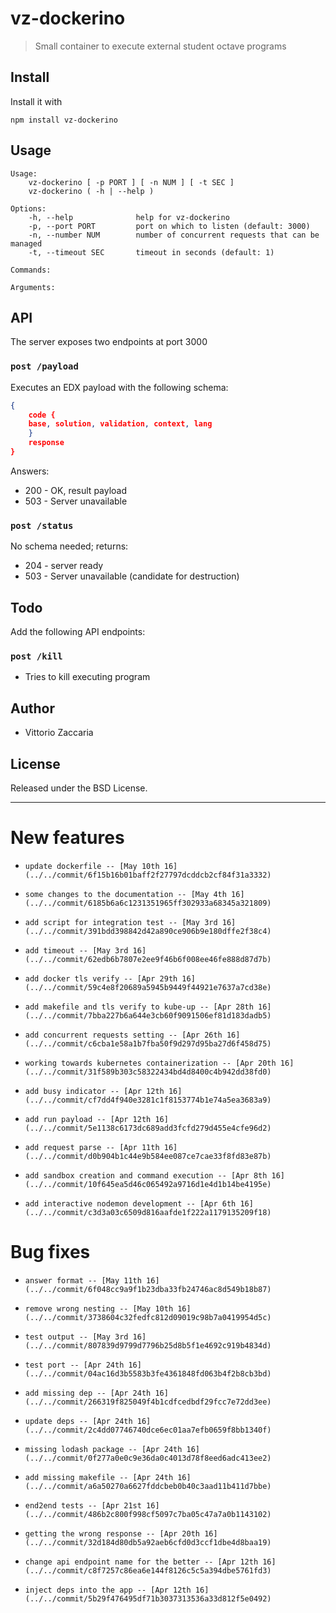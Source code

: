 # vz-dockerino
> Small container to execute external student octave programs

## Install

Install it with

```
npm install vz-dockerino
```
## Usage

```
Usage:
    vz-dockerino [ -p PORT ] [ -n NUM ] [ -t SEC ]
    vz-dockerino ( -h | --help )

Options:
    -h, --help              help for vz-dockerino
    -p, --port PORT         port on which to listen (default: 3000)
    -n, --number NUM        number of concurrent requests that can be managed
    -t, --timeout SEC       timeout in seconds (default: 1)

Commands:

Arguments:

```

## API

The server exposes two endpoints at port 3000

### `post /payload`

Executes an EDX payload with the following schema:

```json
{
    code {
    base, solution, validation, context, lang
    }
    response
}
```

Answers:

* 200 - OK, result payload
* 503 - Server unavailable

### `post /status`

No schema needed; returns:

* 204 - server ready
* 503 - Server unavailable (candidate for destruction)

## Todo

Add the following API endpoints:

### `post /kill`

* Tries to kill executing program


## Author

* Vittorio Zaccaria

## License
Released under the BSD License.

***


# New features

-     update dockerfile -- [May 10th 16](../../commit/6f15b16b01baff2f27797dcddcb2cf84f31a3332)
-     some changes to the documentation -- [May 4th 16](../../commit/6185b6a6c1231351965ff302933a68345a321809)
-     add script for integration test -- [May 3rd 16](../../commit/391bdd398842d42a890ce906b9e180dffe2f38c4)
-     add timeout -- [May 3rd 16](../../commit/62edb6b7807e2ee9f46b6f008ee46fe888d87d7b)
-     add docker tls verify -- [Apr 29th 16](../../commit/59c4e8f20689a5945b9449f44921e7637a7cd38e)
-     add makefile and tls verify to kube-up -- [Apr 28th 16](../../commit/7bba227b6a644e3cb60f9091506ef81d183dadb5)
-     add concurrent requests setting -- [Apr 26th 16](../../commit/c6cba1e58a1b7fba50f9d297d95ba27d6f458d75)
-     working towards kubernetes containerization -- [Apr 20th 16](../../commit/31f589b303c58322434bd4d8400c4b942dd38fd0)
-     add busy indicator -- [Apr 12th 16](../../commit/cf7dd4f940e3281c1f8153774b1e74a5ea3683a9)
-     add run payload -- [Apr 12th 16](../../commit/5e1138c6173dc689add3fcfd279d455e4cfe96d2)
-     add request parse -- [Apr 11th 16](../../commit/d0b904b1c44e9b584ee087ce7cae33f8fd83e87b)
-     add sandbox creation and command execution -- [Apr 8th 16](../../commit/10f645ea5d46c065492a9716d1e4d1b14be4195e)
-     add interactive nodemon development -- [Apr 6th 16](../../commit/c3d3a03c6509d816aafde1f222a1179135209f18)

# Bug fixes

-     answer format -- [May 11th 16](../../commit/6f048cc9a9f1b23dba33fb24746ac8d549b18b87)
-     remove wrong nesting -- [May 10th 16](../../commit/3738604c32fedfc812d09019c98b7a0419954d5c)
-     test output -- [May 3rd 16](../../commit/807839d9799d7796b25d8b5f1e4692c919b4834d)
-     test port -- [Apr 24th 16](../../commit/04ac16d3b5583b3fe4361848fd063b4f2b8cb3bd)
-     add missing dep -- [Apr 24th 16](../../commit/266319f825049f4b1cdfcedbdf29fcc7e72dd3ee)
-     update deps -- [Apr 24th 16](../../commit/2c4dd07746740dce6ec01aa7efb0659f8bb1340f)
-     missing lodash package -- [Apr 24th 16](../../commit/0f277a0e0c9e36da0c4013d78f8eed6adc413ee2)
-     add missing makefile -- [Apr 24th 16](../../commit/a6a50270a6627fddcbeb0b40c3aad11b411d7bbe)
-     end2end tests -- [Apr 21st 16](../../commit/486b2c800f998cf5097c7ba05c47a7a0b1143102)
-     getting the wrong response -- [Apr 20th 16](../../commit/32d184d80db5a92aeb6cfd0d3ccf1dbe4d8baa19)
-     change api endpoint name for the better -- [Apr 12th 16](../../commit/c8f7257c86ea6e144f8126c5c5a394dbe5761fd3)
-     inject deps into the app -- [Apr 12th 16](../../commit/5b29f476495df71b3037313536a33d812f5e0492)
